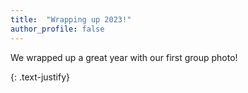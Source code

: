```yaml
---
title:  "Wrapping up 2023!"
author_profile: false
---
```


We wrapped up a great year with our first group photo!
 <img src="/assets/images/HMG-December-2023.PNG" alt="">
 


{: .text-justify}
